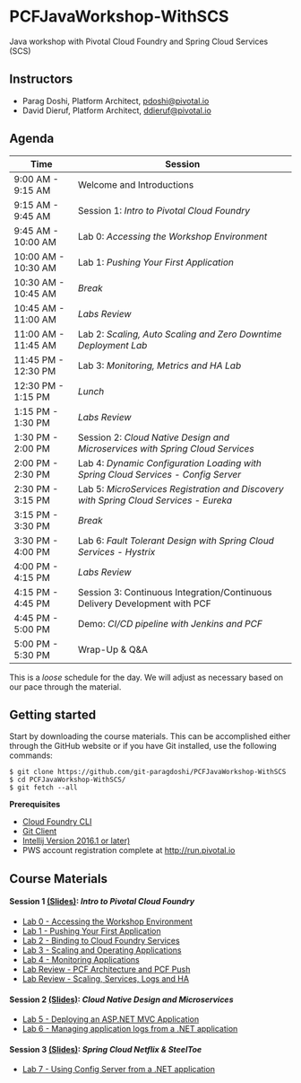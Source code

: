 # PCFJavaWorkshop-WithSCS
Java workshop with Pivotal Cloud Foundry and Spring Cloud Services (SCS)


## Instructors
- Parag Doshi, Platform Architect, pdoshi@pivotal.io
- David Dieruf, Platform Architect, ddieruf@pivotal.io

## Agenda

Time | Session
---- | -------
9:00 AM - 9:15 AM | Welcome and Introductions
9:15 AM - 9:45 AM | Session 1: _Intro to Pivotal Cloud Foundry_
9:45 AM - 10:00 AM | Lab 0: _Accessing the Workshop Environment_
10:00 AM - 10:30 AM | Lab 1: _Pushing Your First Application_
10:30 AM - 10:45 AM | _Break_
10:45 AM - 11:00 AM | _Labs Review_
11:00 AM - 11:45 AM | Lab 2: _Scaling, Auto Scaling and Zero Downtime Deployment Lab_
11:45 PM - 12:30 PM | Lab 3: _Monitoring, Metrics and HA Lab_
12:30 PM - 1:15 PM  | _Lunch_
1:15  PM - 1:30 PM  | _Labs Review_ 
1:30 PM - 2:00 PM | Session 2: _Cloud Native Design and Microservices with Spring Cloud Services_
2:00 PM - 2:30 PM | Lab 4: _Dynamic Configuration Loading with Spring Cloud Services - Config Server_
2:30 PM - 3:15 PM | Lab 5: _MicroServices Registration and Discovery with Spring Cloud Services - Eureka_
3:15 PM - 3:30 PM | _Break_
3:30 PM - 4:00 PM | Lab 6: _Fault Tolerant Design with Spring Cloud Services - Hystrix_
4:00 PM - 4:15 PM | _Labs Review_
4:15 PM - 4:45 PM | Session 3: Continuous Integration/Continuous Delivery Development with PCF
4:45 PM - 5:00 PM | Demo: _CI/CD pipeline with Jenkins and PCF_
5:00 PM - 5:30 PM | Wrap-Up & Q&A

This is a _loose_ schedule for the day. We will adjust as necessary based on our pace through the material.

## Getting started

Start by downloading the course materials.  This can be accomplished either through the GitHub website or if you have Git installed, use the following commands:

```
$ git clone https://github.com/git-paragdoshi/PCFJavaWorkshop-WithSCS
$ cd PCFJavaWorkshop-WithSCS/
$ git fetch --all
```

**Prerequisites**
- [Cloud Foundry CLI](https://github.com/cloudfoundry/cli)
- [Git Client](https://git-scm.com/downloads)
- [Intellij Version 2016.1 or later)](https://https://www.jetbrains.com/idea/download/)
- PWS account registration complete at http://run.pivotal.io

## Course Materials

#### Session 1 [(Slides)](session_01/Session_01.pdf): _Intro to Pivotal Cloud Foundry_
  - [Lab 0 - Accessing the Workshop Environment](session_01/lab_00/lab_00.adoc)
  - [Lab 1 - Pushing Your First Application](session_01/lab_01/lab_01.adoc)
  - [Lab 2 - Binding to Cloud Foundry Services](session_01/lab_02/lab_02.adoc)
  - [Lab 3 - Scaling and Operating Applications](session_01/lab_03/lab_03.adoc)
  - [Lab 4 - Monitoring Applications](session_01/lab_04/lab_04.adoc)
  - [Lab Review - PCF Architecture and PCF Push](session_01/Labs_Review_01.pdf)
  - [Lab Review - Scaling, Services, Logs and HA](session_01/Labs_Review_02.pdf)

#### Session 2 [(Slides)](session_02/Session_02.pdf): _Cloud Native Design and Microservices_
  - [Lab 5 - Deploying an ASP.NET MVC Application](session_02/lab_05/lab_05.adoc)
  - [Lab 6 - Managing application logs from a .NET application](session_02/lab_06/lab_06.adoc)

#### Session 3 [(Slides)](session_03/Session_03.pdf): _Spring Cloud Netflix & SteelToe_
  - [Lab 7 - Using Config Server from a .NET application](session_03/lab_07/lab_07.adoc)
